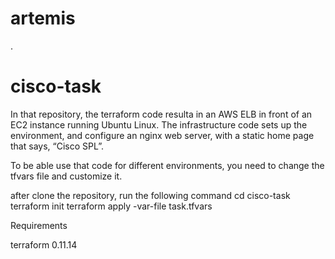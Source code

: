 # artemis
.
# cisco-task
In that repository, the terraform code resulta in an AWS ELB in front of an EC2 instance running Ubuntu Linux.
The infrastructure code sets up the environment, and configure an nginx web server,
with a static home page that says, “Cisco SPL”.

To be able use that code for different environments, you need to change the tfvars file and customize it.

after clone the repository, run the following command
 cd cisco-task
 terraform init
 terraform apply -var-file task.tfvars

 Requirements

 terraform 0.11.14
